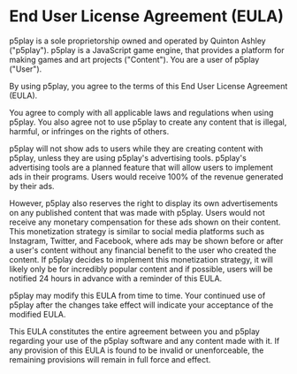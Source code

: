 # End User License Agreement (EULA)

p5play is a sole proprietorship owned and operated by Quinton Ashley ("p5play"). p5play is a JavaScript game engine, that provides a platform for making games and art projects ("Content"). You are a user of p5play ("User").

By using p5play, you agree to the terms of this End User License Agreement (EULA).

You agree to comply with all applicable laws and regulations when using p5play. You also agree not to use p5play to create any content that is illegal, harmful, or infringes on the rights of others.

p5play will not show ads to users while they are creating content with p5play, unless they are using p5play's advertising tools. p5play's advertising tools are a planned feature that will allow users to implement ads in their programs. Users would receive 100% of the revenue generated by their ads.

However, p5play also reserves the right to display its own advertisements on any published content that was made with p5play. Users would not receive any monetary compensation for these ads shown on their content. This monetization strategy is similar to social media platforms such as Instagram, Twitter, and Facebook, where ads may be shown before or after a user's content without any financial benefit to the user who created the content. If p5play decides to implement this monetization strategy, it will likely only be for incredibly popular content and if possible, users will be notified 24 hours in advance with a reminder of this EULA.

p5play may modify this EULA from time to time. Your continued use of p5play after the changes take effect will indicate your acceptance of the modified EULA.

This EULA constitutes the entire agreement between you and p5play regarding your use of the p5play software and any content made with it. If any provision of this EULA is found to be invalid or unenforceable, the remaining provisions will remain in full force and effect.
